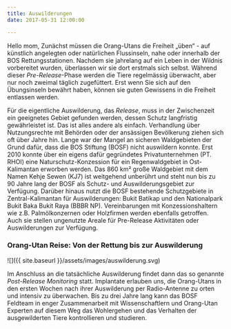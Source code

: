 ```yaml
---
title: Auswilderungen
date: 2017-05-31 12:00:00

---
```

Hello mom, Zunächst müssen die Orang-Utans die Freiheit „üben“ - auf künstlich angelegten oder natürlichen Flussinseln, nahe oder innerhalb der BOS Rettungsstationen. Nachdem sie jahrelang auf ein Leben in der Wildnis vorbereitet wurden, überlassen wir sie dort erstmals sich selbst. Während dieser _Pre-Release_-Phase werden die Tiere regelmässig überwacht, aber nur noch zweimal täglich zugefüttert. Erst wenn Sie sich auf den Übungsinseln bewährt haben, können sie guten Gewissens in die Freiheit entlassen werden.

Für die eigentliche Auswilderung, das _Release_, muss in der Zwischenzeit ein geeignetes Gebiet gefunden werden, dessen Schutz langfristig gewährleistet ist. Das ist alles andere als einfach. Verhandlung über Nutzungsrechte mit Behörden oder der ansässigen Bevölkerung ziehen sich oft über Jahre hin. Lange war der Mangel an sicheren Waldgebieten der Grund dafür, dass die BOS Stiftung (BOSF) nicht auswildern konnte. Erst 2010 konnte über ein eigens dafür gegründetes Privatunternehmen (PT. RHOI) eine Naturschutz-Konzession für ein Regenwaldgebiet in Ost-Kalimantan erworben werden. Das 860 km² große Waldgebiet mit dem Namen Kehje Sewen (KJ7) ist weitgehend unberührt und steht nun bis zu 90 Jahre lang der BOSF als Schutz- und Auswilderungsgebiet zur Verfügung. Darüber hinaus nutzt die BOSF bestehende Schutzgebiete in Zentral-Kalimantan für Auswilderungen: Bukit Batikap und den Nationalpark Bukit Baka Bukit Raya (BBBR NP). Vereinbarungen mit Konzessionshaltern wie z.B. Palmölkonzernen oder Holzfirmen werden ebenfalls getroffen. Auch sie stellen ungenutzte Areale für Pre-Release Aktivitäten oder Auswilderungen zur Verfügung.

### Orang-Utan Reise: Von der Rettung bis zur Auswilderung

<p class="graphic_svg" markdown="1">
![]({{ site.baseurl }}/assets/images/auswilderung.svg)
</p>

Im Anschluss an die tatsächliche Auswilderung findet dann das so genannte _Post-Release Monitoring_ statt. Implantate erlauben uns, die Orang-Utans in den ersten Wochen nach ihrer Auswilderung per Radio-Antenne zu orten und intensiv zu überwachen. Bis zu drei Jahre lang kann das BOSF Feldteam in enger Zusammenarbeit mit Wissenschaftlern und Orang-Utan Experten auf diesem Weg das Wohlergehen und das Verhalten der ausgewilderten Tiere kontrollieren und studieren.